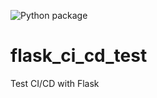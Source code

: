 ![Python package](https://github.com/raptor103/flask_ci_cd_test/workflows/Python%20package/badge.svg)

# flask_ci_cd_test
Test CI/CD with Flask
